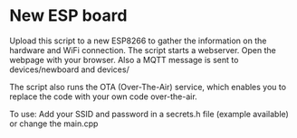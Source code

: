 # New ESP board

Upload this script to a new ESP8266 to gather the information on the hardware and WiFi connection.
The script starts a webserver. Open the webpage with your browser.
Also a MQTT message is sent to devices/newboard and devices/<mac> 

The script also runs the OTA (Over-The-Air) service, which enables you to replace the code with your own code over-the-air.

To use: Add your SSID and password in a secrets.h file (example available) or change the main.cpp
